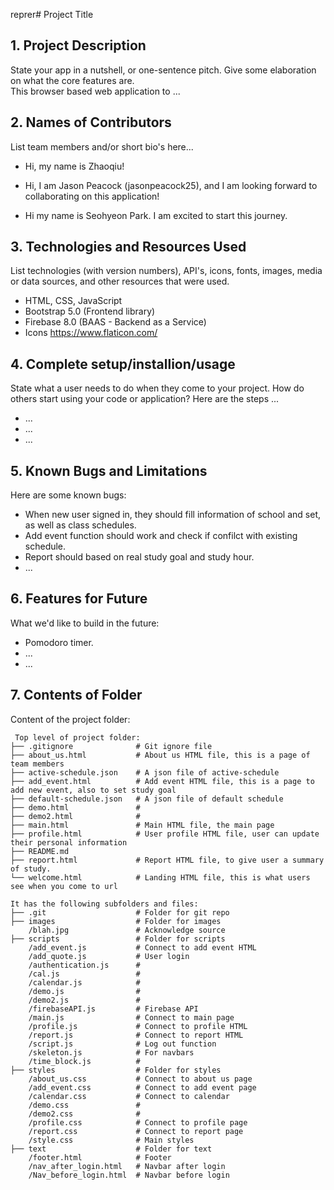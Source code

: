 reprer# Project Title

## 1. Project Description
State your app in a nutshell, or one-sentence pitch. Give some elaboration on what the core features are.  
This browser based web application to ... 

## 2. Names of Contributors
List team members and/or short bio's here... 

* Hi, my name is Zhaoqiu! 

* Hi, I am Jason Peacock (jasonpeacock25), and I am looking forward to collaborating on this application!

* Hi my name is Seohyeon Park. I am excited to start this journey.

## 3. Technologies and Resources Used
List technologies (with version numbers), API's, icons, fonts, images, media or data sources, and other resources that were used.
* HTML, CSS, JavaScript
* Bootstrap 5.0 (Frontend library)
* Firebase 8.0 (BAAS - Backend as a Service)
* Icons https://www.flaticon.com/

## 4. Complete setup/installion/usage
State what a user needs to do when they come to your project.  How do others start using your code or application?
Here are the steps ...
* ...
* ...
* ...

## 5. Known Bugs and Limitations
Here are some known bugs:
* When new user signed in, they should fill information of school and set, as well as class schedules.
* Add event function should work and check if confilct with existing schedule.
* Report should based on real study goal and study hour. 
* ...

## 6. Features for Future
What we'd like to build in the future:
* Pomodoro timer.
* ...
* ...
	
## 7. Contents of Folder
Content of the project folder:

```
 Top level of project folder: 
├── .gitignore              # Git ignore file
├── about_us.html           # About us HTML file, this is a page of team members
├── active-schedule.json    # A json file of active-schedule 
├── add_event.html          # Add event HTML file, this is a page to add new event, also to set study goal
├── default-schedule.json   # A json file of default schedule 
├── demo.html               #
├── demo2.html              #
├── main.html               # Main HTML file, the main page 
├── profile.html            # User profile HTML file, user can update their personal information
├── README.md
├── report.html             # Report HTML file, to give user a summary of study.
└── welcome.html            # Landing HTML file, this is what users see when you come to url

It has the following subfolders and files:
├── .git                    # Folder for git repo
├── images                  # Folder for images
    /blah.jpg               # Acknowledge source
├── scripts                 # Folder for scripts
    /add_event.js           # Connect to add event HTML
    /add_quote.js           # User login
    /authentication.js      # 
    /cal.js                 # 
    /calendar.js            # 
    /demo.js                # 
    /demo2.js               # 
    /firebaseAPI.js         # Firebase API
    /main.js                # Connect to main page
    /profile.js             # Connect to profile HTML
    /report.js              # Connect to report HTML
    /script.js              # Log out function
    /skeleton.js            # For navbars
    /time_block.js          # 
├── styles                  # Folder for styles
    /about_us.css           # Connect to about us page
    /add_event.css          # Connect to add event page
    /calendar.css           # Connect to calendar
    /demo.css               # 
    /demo2.css              #
    /profile.css            # Connect to profile page
    /report.css             # Connect to report page
    /style.css              # Main styles
├── text                    # Folder for text
    /footer.html            # Footer
    /nav_after_login.html   # Navbar after login
    /Nav_before_login.html  # Navbar before login



```


